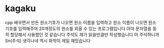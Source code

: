 # kagaku
cpp 배우면서 만든
원소기호가 나오면 원소 이름을 입력하고
원소 이름이 나오면 원소기호를 입력해주어
20개정도의 원소를 외울 수 있는 프로그램입니다
아마 문자열을 동적 할당해서 사용했던 것 같습니다
주석도 제가 읽을만큼만 작성했습니다
아 주석하니까 Sn(주석) 생각나네 역시 화학이 제일 재밌습니다
